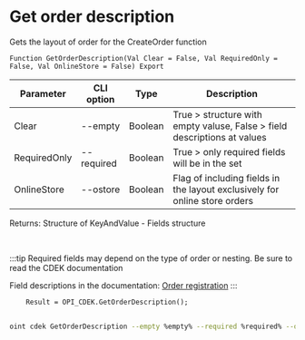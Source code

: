 ﻿---
sidebar_position: 2
---

# Get order description
 Gets the layout of order for the CreateOrder function



`Function GetOrderDescription(Val Clear = False, Val RequiredOnly = False, Val OnlineStore = False) Export`

  | Parameter | CLI option | Type | Description |
  |-|-|-|-|
  | Clear | --empty | Boolean | True > structure with empty valuse, False > field descriptions at values |
  | RequiredOnly | --required | Boolean | True > only required fields will be in the set |
  | OnlineStore | --ostore | Boolean | Flag of including fields in the layout exclusively for online store orders |

  
  Returns:  Structure of KeyAndValue - Fields structure

<br/>

:::tip
Required fields may depend on the type of order or nesting. Be sure to read the CDEK documentation

 Field descriptions in the documentation: [Order registration](https://api-docs.cdek.ru/29923926.html)
:::
<br/>


```bsl title="Code example"
    Result = OPI_CDEK.GetOrderDescription();
```



```sh title="CLI command example"
    
oint cdek GetOrderDescription --empty %empty% --required %required% --ostore %ostore%

```

```json title="Result"

```
